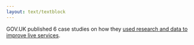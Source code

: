```yaml
---
layout: text/textblock
---
```


GOV.UK published 6 case studies on how they [used research and data to improve live services](https://userresearch.blog.gov.uk/2014/09/17/6-case-studies-using-research-and-data-to-improve-a-live-service/).
